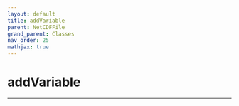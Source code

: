 ```yaml
---
layout: default
title: addVariable
parent: NetCDFFile
grand_parent: Classes
nav_order: 25
mathjax: true
---
```


#  addVariable




---

